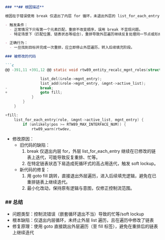 ```markdown
### **## 根因描述**

根因在于错误使用 break 仅退出了内层 for 循环，未退出外层的 list_for_each_entry 遍历。当找到目标模式并对链表进行“重排”（list_del + list_add）后，外层遍历仍继续在被修改的链表上迭代，可能反复命中并不断重排，从而形成忙等循环，最终触发 soft lockup。

- 触发条件：
  - 正常情况下只有第一个元素匹配，重排不改变顺序，误用 break 不显现问题。
  - 特定场景下（匹配位置、链表状态等组合），重排导致外层遍历继续反复处理同一节点或形成循环迭代，CPU 长时间卡住，watchdog 报告 soft lockup。

- 正确行为：
  - 一旦找到目标并完成一次重排，应立即停止外层遍历，转入后续填充阶段。

### 被修改的代码

```c
@@ -391,11 +391,12 @@ static void rtw89_entity_recalc_mgnt_roles(struct rtw89_dev *rtwdev)

 				list_del(&role->mgnt_entry);
 				list_add(&role->mgnt_entry, &mgnt->active_list);
-				break;
+				goto fill;
 			}
 		}
 	}

+fill:
 	list_for_each_entry(role, &mgnt->active_list, mgnt_entry) {
 		if (unlikely(pos >= RTW89_MAX_INTERFACE_NUM)) {
 			rtw89_warn(rtwdev,
```

- 修改原因：
  - 旧代码的缺陷：
    1. break 仅退出内层 for，外层 list_for_each_entry 继续在已修改的链表上迭代，可能导致反复重排、忙等。
    2. 在特定链表状态下易造成死循环式的高占用迭代，触发 soft lockup。
  - 新代码的修复：
    1. 用 goto fill 跳转，直接退出外层遍历，进入后续填充逻辑，避免在已重排链表上继续迭代。
    2. 最小化改动，保持原有逻辑与意图，仅修正控制流范围。

### **## 总结**

- 问题类型：控制流错误（嵌套循环退出不当）导致的忙等/soft lockup
- 根本缺陷：仅退出内层循环，未终止外层 list 遍历，且在遍历中修改了链表
- 修复原理：使用 goto 直接跳出外层遍历（至 fill 标签），避免在重排后的链表上继续迭代
```